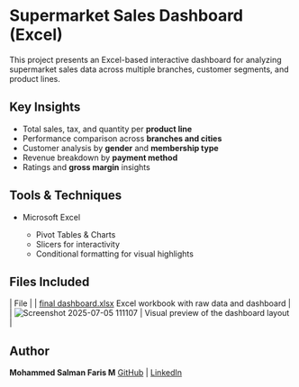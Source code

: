# Supermarket Sales Dashboard (Excel)

This project presents an Excel-based interactive dashboard for analyzing supermarket sales data across multiple branches, customer segments, and product lines.

## Key Insights

*  Total sales, tax, and quantity per **product line**
*  Performance comparison across **branches and cities**
*  Customer analysis by **gender** and **membership type**
*  Revenue breakdown by **payment method**
*  Ratings and **gross margin** insights

## Tools & Techniques

* Microsoft Excel

  * Pivot Tables & Charts
  * Slicers for interactivity
  * Conditional formatting for visual highlights

## Files Included

| File |
| [final dashboard.xlsx](https://github.com/user-attachments/files/21088923/final.dashboard.xlsx)
Excel workbook with raw data and dashboard                |
| ![Screenshot 2025-07-05 111107](https://github.com/user-attachments/assets/393de9e2-fd19-46cf-b75c-2dede431672e)
| Visual preview of the dashboard layout |

## Author

**Mohammed Salman Faris M**
[GitHub](https://github.com/sallu777) | [LinkedIn](https://www.linkedin.com/in/MohdSalmanFaris)
